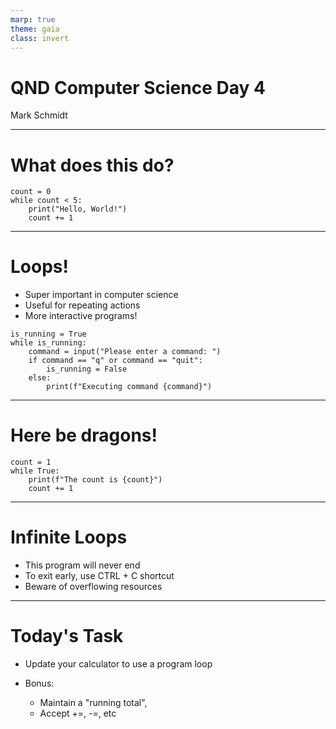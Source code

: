 ```yaml
---
marp: true
theme: gaia
class: invert
---
```


# QND Computer Science Day 4
Mark Schmidt

--- 

# What does this do?

```
count = 0
while count < 5:
    print("Hello, World!")
    count += 1

```

<!-- Introduces += shorthand -->

---

# Loops!

- Super important in computer science
- Useful for repeating actions
- More interactive programs!

```
is_running = True
while is_running:
    command = input("Please enter a command: ")
    if command == "q" or command == "quit":
        is_running = False 
    else:
        print(f"Executing command {command}")

```
<!-- Introduce break as an alternative-->

---

# Here be dragons!

```
count = 1
while True:
    print(f"The count is {count}")
    count += 1
```

<!-- Infinite loop -->
---

# Infinite Loops

- This program will never end
- To exit early, use CTRL + C shortcut
- Beware of overflowing resources

<!-- Python is smarter than most languages with this-->
---

# Today's Task

- Update your calculator to use a program loop

- Bonus:
    - Maintain a "running total", 
    - Accept +=, -=, etc


